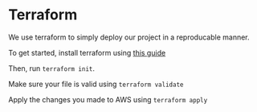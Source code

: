 # Terraform

We use terraform to simply deploy our project in a reproducable manner.

To get started, install terraform using [this guide](https://developer.hashicorp.com/terraform/tutorials/aws-get-started/install-cli)

Then, run `terraform init`.

Make sure your file is valid using `terraform validate`

Apply the changes you made to AWS using `terraform apply`
